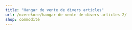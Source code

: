 ```yaml
---
title: "Hangar de vente de divers articles"
url: /nzerekore/hangar-de-vente-de-divers-articles-2/
shop: commodité
---
```

